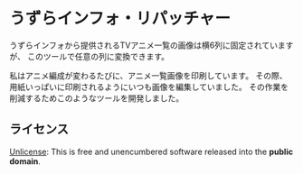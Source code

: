 # うずらインフォ・リパッチャー

うずらインフォから提供されるTVアニメ一覧の画像は横6列に固定されていますが、 このツールで任意の列に変換できます。

私はアニメ編成が変わるたびに、アニメ一覧画像を印刷しています。
その際、用紙いっぱいに印刷されるようにいつも画像を編集していました。
その作業を削減するためこのようなツールを開発しました。

## ライセンス
[Unlicense](http://unlicense.org/): This is free and unencumbered software released into the **public domain**.